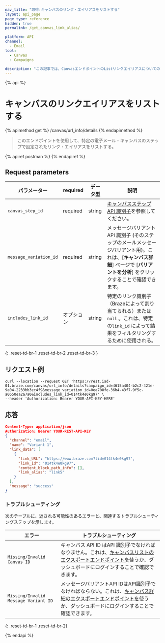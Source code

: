 ```yaml
---
nav_title: "取得:キャンバスのリンク・エイリアスをリストする"
layout: api_page
page_type: reference
hidden: true
permalink: /get_canvas_link_alias/

platform: API
channel:
  - Email
tool:
  - Canvas
  - Campaigns

description: "この記事では、CanvasエンドポイントのListリンクエイリアスについての詳細を概説する。"
---
```

{% api %}
# キャンバスのリンクエイリアスをリストする
{% apimethod get %}
/canvas/url_info/details
{% endapimethod %}

> このエンドポイントを使用して、特定の電子メール・キャンバスのステップで設定されたリンク・エイリアスをリストする。

{% apiref postman %}  {% endapiref %}

## Request parameters

| パラメーター | required | データ型 | 説明 |
|---|---|---|---|
| `canvas_step_id` | required | string | [キャンバスステップ API 識別子]({{site.baseurl}}/api/identifier_types/#canvas-api-identifier)を参照してください。 |
| `message_variation_id ` | required | string | メッセージバリアント API 識別子 (そのステップのメールメッセージバリアント用)。これは、\[**キャンバス詳細**] ページで \[**バリアントを分析**] をクリックすることで確認できます。 |
| `includes_link_id` | オプション | string | 特定のリンク識別子（Brazeによって割り当てられる）または`null` 。これは、特定の`link_id` によって結果をフィルタリングするために使用される。 |
{: .reset-td-br-1 .reset-td-br-2 .reset-td-br-3 }

## リクエスト例

```
curl --location --request GET 'https://rest.iad-01.braze.com/canvas/url_info/details?campaign_id=4615a404-b2c2-421e-9a04-2233bb3ec4f9&message_variation_id=0ea708fe-36b4-43f7-9f5c-a0650ea2a7a0&includes_link_id=014tk4e0kg97' \
--header 'Authorization: Bearer YOUR-API-KEY-HERE'
```

## 応答

```json
Content-Type: application/json
Authorization: Bearer YOUR-REST-API-KEY
{
  "channel": "email",
  "name": "Variant 1",
  "link_data": [
    {
      "link_URL": "https://www.braze.com?lid=014tk4e0kg97",
      "link_id": "014tk4e0kg97",
      "content_block_path_info": [],
      "link_alias": "link5"
    }
  ],
  "message": "success"
}
```

### トラブルシューティング

次のテーブルに、返される可能性のあるエラーと、関連するトラブルシューティングステップを示します。

| エラー | トラブルシューティング |
| --- | --- |
| `Missing/Invalid Canvas ID` | キャンバス API ID はAPI 識別子でなければなりません。これは、[キャンバスリストのエクスポートエンドポイントを]({{site.baseurl}}/api/endpoints/export/canvas/get_canvases/)使うか、ダッシュボードにログインすることで確認できます。 |
| `Missing/Invalid Message Variant ID` | メッセージバリアントAPI IDはAPI識別子でなければならない。これは、[キャンバス詳細のエクスポートエンドポイントを]({{site.baseurl}}/api/endpoints/export/canvas/get_canvas_details/)使うか、ダッシュボードにログインすることで確認できます。 |
{: .reset-td-br-1 .reset-td-br-2}

{% endapi %}
